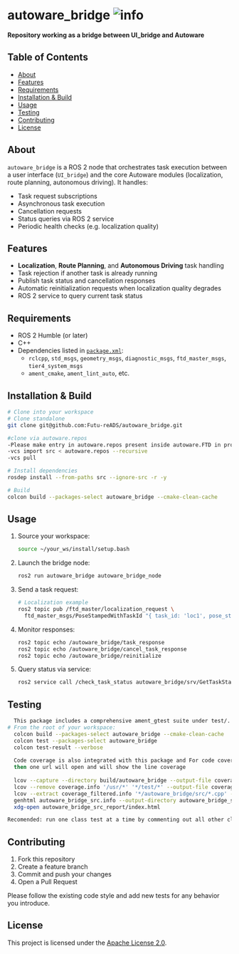 # autoware_bridge ![info](https://img.shields.io/badge/info-brightgreen)

**Repository working as a bridge between UI_bridge and Autoware**



## Table of Contents

- [About](#about)  
- [Features](#features)  
- [Requirements](#requirements)  
- [Installation & Build](#installation--build)  
- [Usage](#usage)  
- [Testing](#testing)  
- [Contributing](#contributing)  
- [License](#license)   


## About

`autoware_bridge` is a ROS 2 node that orchestrates task execution between a user interface (`UI_bridge`) and the core Autoware modules (localization, route planning, autonomous driving). It handles:

- Task request subscriptions  
- Asynchronous task execution  
- Cancellation requests  
- Status queries via ROS 2 service  
- Periodic health checks (e.g. localization quality)  

## Features

- **Localization**, **Route Planning**, and **Autonomous Driving** task handling  
- Task rejection if another task is already running  
- Publish task status and cancellation responses  
- Automatic reinitialization requests when localization quality degrades  
- ROS 2 service to query current task status  

## Requirements

- ROS 2 Humble (or later)  
- C++  
- Dependencies listed in [`package.xml`](package.xml):  
  - `rclcpp`, `std_msgs`, `geometry_msgs`, `diagnostic_msgs`, `ftd_master_msgs`, `tier4_system_msgs`  
  - `ament_cmake`, `ament_lint_auto`, etc.  

## Installation & Build

```bash
# Clone into your workspace
# Clone standalone
git clone git@github.com:Futu-reADS/autoware_bridge.git

#clone via autoware.repos 
-Please make entry in autoware.repos present inside autoware.FTD in proper format (following others)
-vcs import src < autoware.repos --recursive
-vcs pull 

# Install dependencies
rosdep install --from-paths src --ignore-src -r -y

# Build
colcon build --packages-select autoware_bridge --cmake-clean-cache
```

## Usage

1. Source your workspace:  
   ```bash
   source ~/your_ws/install/setup.bash
   ```
2. Launch the bridge node:  
   ```bash
   ros2 run autoware_bridge autoware_bridge_node
   ```
3. Send a task request:  
   ```bash
   # Localization example
   ros2 topic pub /ftd_master/localization_request \
     ftd_master_msgs/PoseStampedWithTaskId "{ task_id: 'loc1', pose_stamped: { /* ... */ } }"
   ```
4. Monitor responses:  
   ```bash
   ros2 topic echo /autoware_bridge/task_response
   ros2 topic echo /autoware_bridge/cancel_task_response
   ros2 topic echo /autoware_bridge/reinitialize
   ```
5. Query status via service:  
   ```bash
   ros2 service call /check_task_status autoware_bridge/srv/GetTaskStatus "{ task_id: 'loc1' }"
   ```

## Testing

```bash
  This package includes a comprehensive ament_gtest suite under test/. To run all tests:
# From the root of your workspace:
  colcon build --packages-select autoware_bridge --cmake-clean-cache
  colcon test --packages-select autoware_bridge
  colcon test-result --verbose
  
  Code coverage is also integrated with this package and For code coverage you can use below command 
  then one url will open and will show the line coverage
  
  lcov --capture --directory build/autoware_bridge --output-file coverage.info
  lcov --remove coverage.info '/usr/*' '*/test/*' --output-file coverage_filtered.info
  lcov --extract coverage_filtered.info '*/autoware_bridge/src/*.cpp' --output-file autoware_bridge_src.info
  genhtml autoware_bridge_src.info --output-directory autoware_bridge_src_report
  xdg-open autoware_bridge_src_report/index.html 

Recomended: run one class test at a time by commenting out all other classes in CMakeLists.txt
```

## Contributing

1. Fork this repository  
2. Create a feature branch  
3. Commit and push your changes  
4. Open a Pull Request  

Please follow the existing code style and add new tests for any behavior you introduce.

## License

This project is licensed under the [Apache License 2.0](LICENSE).
